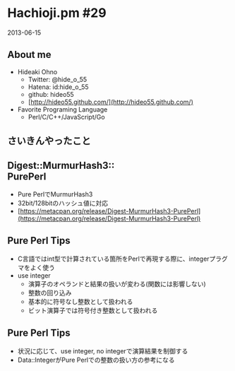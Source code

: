 Hachioji.pm #29
===

2013-06-15

About me
---
<!-- data-rotz=90 -->

* Hideaki Ohno
	* Twitter: @hide_o_55
    * Hatena: id:hide_o_55
    * github: hideo55
    * [http://hideo55.github.com/](http://hideo55.github.com/)
* Favorite Programing Language
    * Perl/C/C++/JavaScript/Go

<!-- data-roty=90 -->

さいきんやったこと
---

Digest::MurmurHash3::<br>PurePerl
---

<!-- data-roty=90 -->

* Pure PerlでMurmurHash3
* 32bit/128bitのハッシュ値に対応
* [https://metacpan.org/release/Digest-MurmurHash3-PurePerl](https://metacpan.org/release/Digest-MurmurHash3-PurePerl)

Pure Perl Tips
---

* C言語ではint型で計算されている箇所をPerlで再現する際に、integerプラグマをよく使う
* use integer
    * 演算子のオペランドと結果の扱いが変わる(関数には影響しない)
    * 整数の回り込み
    * 基本的に符号なし整数として扱われる
    * ビット演算子では符号付き整数として扱われる

Pure Perl Tips
---

* 状況に応じて、use integer, no integerで演算結果を制御する
* Data::IntegerがPure Perlでの整数の扱い方の参考になる

